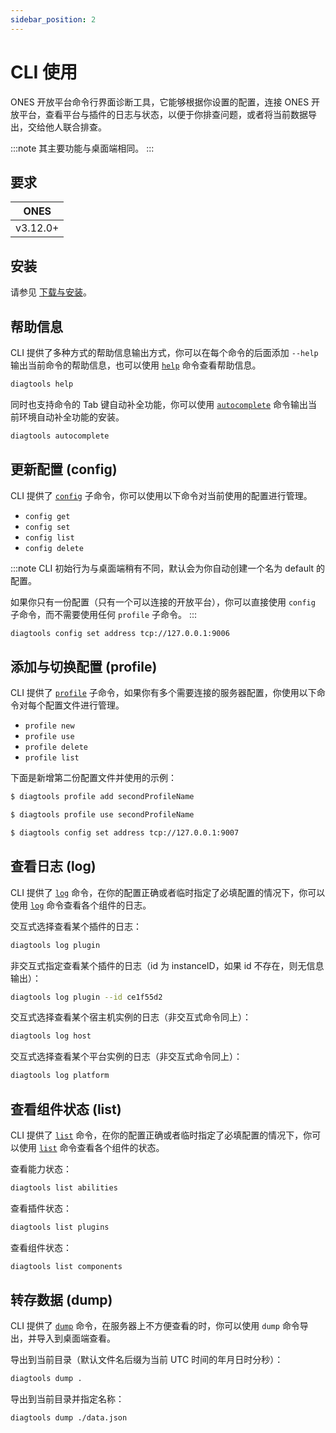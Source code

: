 ```yaml
---
sidebar_position: 2
---
```


# CLI 使用

ONES 开放平台命令行界面诊断工具，它能够根据你设置的配置，连接 ONES 开放平台，查看平台与插件的日志与状态，以便于你排查问题，或者将当前数据导出，交给他人联合排查。

:::note
其主要功能与桌面端相同。
:::

## 要求

| **ONES** |
| -------- |
| v3.12.0+ |

## 安装

请参见 [下载与安装](./install#命令行界面工具)。

## 帮助信息

CLI 提供了多种方式的帮助信息输出方式，你可以在每个命令的后面添加 `--help` 输出当前命令的帮助信息，也可以使用 [`help`](./cli-commands#help) 命令查看帮助信息。

```bash
diagtools help
```

同时也支持命令的 Tab 键自动补全功能，你可以使用 [`autocomplete`](./cli-commands#autocomplete) 命令输出当前环境自动补全功能的安装。

```bash
diagtools autocomplete
```

## 更新配置 (config)

CLI 提供了 [`config`](./cli-commands#config-set) 子命令，你可以使用以下命令对当前使用的配置进行管理。

- `config get`
- `config set`
- `config list`
- `config delete`

:::note
CLI 初始行为与桌面端稍有不同，默认会为你自动创建一个名为 default 的配置。

如果你只有一份配置（只有一个可以连接的开放平台），你可以直接使用 `config` 子命令，而不需要使用任何 `profile` 子命令。
:::

```bash
diagtools config set address tcp://127.0.0.1:9006
```

## 添加与切换配置 (profile)

CLI 提供了 [`profile`](./cli-commands#profile-new) 子命令，如果你有多个需要连接的服务器配置，你使用以下命令对每个配置文件进行管理。

- `profile new`
- `profile use`
- `profile delete`
- `profile list`

下面是新增第二份配置文件并使用的示例：

```bash
$ diagtools profile add secondProfileName

$ diagtools profile use secondProfileName

$ diagtools config set address tcp://127.0.0.1:9007
```

## 查看日志 (log)

CLI 提供了 [`log`](./cli-commands#log) 命令，在你的配置正确或者临时指定了必填配置的情况下，你可以使用 [`log`](./cli-commands#log) 命令查看各个组件的日志。

交互式选择查看某个插件的日志：

```bash
diagtools log plugin
```

非交互式指定查看某个插件的日志（id 为 instanceID，如果 id 不存在，则无信息输出）：

```bash
diagtools log plugin --id ce1f55d2
```

交互式选择查看某个宿主机实例的日志（非交互式命令同上）：

```bash
diagtools log host
```

交互式选择查看某个平台实例的日志（非交互式命令同上）：

```bash
diagtools log platform
```

## 查看组件状态 (list)

CLI 提供了 [`list`](./cli-commands#list) 命令，在你的配置正确或者临时指定了必填配置的情况下，你可以使用 [`list`](./cli-commands#list) 命令查看各个组件的状态。

查看能力状态：

```bash
diagtools list abilities
```

查看插件状态：

```bash
diagtools list plugins
```

查看组件状态：

```bash
diagtools list components
```

## 转存数据 (dump)

CLI 提供了 [`dump`](./cli-commands#dump) 命令，在服务器上不方便查看的时，你可以使用 `dump` 命令导出，并导入到桌面端查看。

导出到当前目录（默认文件名后缀为当前 UTC 时间的年月日时分秒）：

```bash
diagtools dump .
```

导出到当前目录并指定名称：

```bash
diagtools dump ./data.json
```
